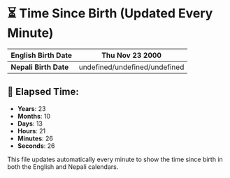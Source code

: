 # ⏳ Time Since Birth (Updated Every Minute)

| **English Birth Date** | Thu Nov 23 2000 |
|------------------------|-------------------------------------|
| **Nepali Birth Date**  | undefined/undefined/undefined                  |

## 📅 Elapsed Time:

- **Years**: 23
- **Months**: 10
- **Days**: 13
- **Hours**: 21
- **Minutes**: 26
- **Seconds**: 26

This file updates automatically every minute to show the time since birth in both the English and Nepali calendars.